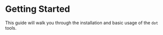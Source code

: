 # Getting Started

This guide will walk you through the installation and basic usage of the `dot` tools.
